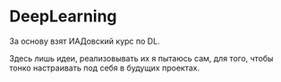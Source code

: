 # DeepLearning

За основу взят ИАДовский курс по DL.

Здесь лишь идеи, реализовывать их я пытаюсь сам, для того, чтобы тонко настраивать под себя в будущих проектах.

